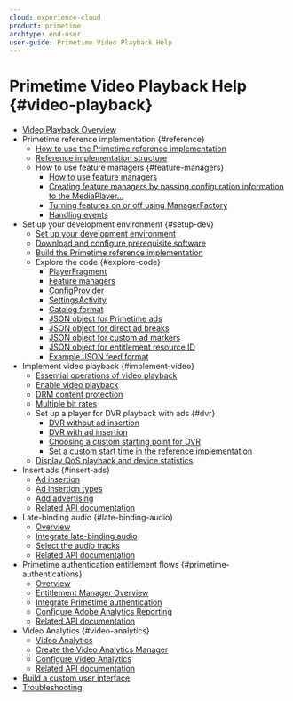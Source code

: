 ```yaml
---
cloud: experience-cloud
product: primetime
archtype: end-user
user-guide: Primetime Video Playback Help
---
```


# Primetime Video Playback Help {#video-playback}

+ [Video Playback Overview](home.md)
+ Primetime reference implementation {#reference}
   + [How to use the Primetime reference implementation](ref-implementation/how-to-use-ref-player.md)
   + [Reference implementation structure](ref-implementation/ref-player-structure.md)
   + How to use feature managers {#feature-managers}
      + [How to use feature managers](ref-implementation/using-feature-managers/how-to-use-feature-managers.md)
      + [Creating feature managers by passing configuration information to the MediaPlayer...](ref-implementation/using-feature-managers/creating-feature-managers.md)
      + [Turning features on or off using ManagerFactory](ref-implementation/using-feature-managers/turning-features-on-off.md)
      + [Handling events](ref-implementation/using-feature-managers/handling-events.md)
+ Set up your development environment {#setup-dev}
   + [Set up your development environment](set-up-dev-environment/set-up-dev-environment-overview.md)
   + [Download and configure prerequisite software](set-up-dev-environment/download-prereqs-android.md)
   + [Build the Primetime reference implementation](set-up-dev-environment/install-the-ref-player-project.md)
   + Explore the code {#explore-code}
      + [PlayerFragment](set-up-dev-environment/exploring-code/player-fragment.md)
      + [Feature managers](set-up-dev-environment/exploring-code/about-psdk-feature-managers.md)
      + [ConfigProvider](set-up-dev-environment/exploring-code/config-provider.md)
      + [SettingsActivity](set-up-dev-environment/exploring-code/settings-activity.md)
      + [Catalog format](set-up-dev-environment/exploring-code/catalog-format.md)
      + [JSON object for Primetime ads](set-up-dev-environment/exploring-code/json-pt-ads.md)
      + [JSON object for direct ad breaks](set-up-dev-environment/exploring-code/json-direct-ad-breaks.md)
      + [JSON object for custom ad markers](set-up-dev-environment/exploring-code/json-custom-ad-markers.md)
      + [JSON object for entitlement resource ID](set-up-dev-environment/exploring-code/json-entitlement-resource-id.md)
      + [Example JSON feed format](set-up-dev-environment/exploring-code/example-json-feed-format.md)
+ Implement video playback {#implement-video}
   + [Essential operations of video playback](implement-video-playback/video-playback.md)
   + [Enable video playback](implement-video-playback/enable-video-playback.md)
   + [DRM content protection](implement-video-playback/content-protection.md)
   + [Multiple bit rates](implement-video-playback/mbr.md)
   + Set up a player for DVR playback with ads {#dvr}
      + [DVR without ad insertion](implement-video-playback/dvr/dvr-without-ad-insertion.md)
      + [DVR with ad insertion](implement-video-playback/dvr/dvr-with-ad-insertion.md)
      + [Choosing a custom starting point for DVR](implement-video-playback/dvr/dvr-custom-start-point.md)
      + [Set a custom start time in the reference implementation](implement-video-playback/dvr/set-custom-start-time-dvr.md)
   + [Display QoS playback and device statistics](implement-video-playback/qos-statistics.md)
+ Insert ads {#insert-ads}
   + [Ad insertion](insert-ads/ad-insertion.md)
   + [Ad insertion types](insert-ads/ad-insertion-types.md)
   + [Add advertising](insert-ads/add-advertising.md)
   + [Related API documentation](insert-ads/aps-callbacks-ad-insertion.md)
+ Late-binding audio {#late-binding-audio}
   + [Overview](late-binding-audio/late-binding-audio-overview.md)
   + [Integrate late-binding audio](late-binding-audio/aa-enable.md)
   + [Select the audio tracks](late-binding-audio/select-audio-tracks.md)
   + [Related API documentation](late-binding-audio/aa-api-callbacks.md)
+ Primetime authentication entitlement flows {#primetime-authentications}
   + [Overview](paytvpass-entitlement/paytvpass-entitlement-overview.md)
   + [Entitlement Manager Overview](paytvpass-entitlement/entitlement-overvivew.md)
   + [Integrate Primetime authentication](paytvpass-entitlement/integrate-pass.md)
   + [Configure Adobe Analytics Reporting](paytvpass-entitlement/pass-analytics-setup.md)
   + [Related API documentation](paytvpass-entitlement/pass-apis-callbacks.md)
+ Video Analytics {#video-analytics}
   + [Video Analytics](video-analytics/video-analytics-overview.md)
   + [Create the Video Analytics Manager](video-analytics/create-video-analytics-manager.md)
   + [Configure Video Analytics](video-analytics/configure-video-analytics-manager.md)
   + [Related API documentation](video-analytics/va-apis-callbacks.md)
+ [Build a custom user interface](build-custom-ui.md)
+ [Troubleshooting](troubleshooting.md)
